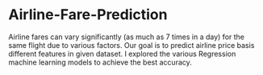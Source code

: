 # Airline-Fare-Prediction
 
Airline fares can vary significantly (as much as 7 times in a day) for the same flight due to various factors. Our goal is to predict airline price basis different features in given dataset. I explored the various Regression machine learning models to achieve the best accuracy.
